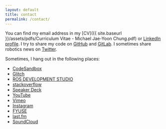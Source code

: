```yaml
---
layout: default
title: contact
permalink: /contact/
---
```


You can find my email address in my [CV]({{ site.baseurl }}/assets/pdfs/Curriculum Vitae - Michael Jae-Yoon Chung.pdf) or [LinkedIn profile](https://www.linkedin.com/in/michaeljaeyoonchung/).
I try to share my code on [GitHub](https://github.com/mjyc) and [GitLab](https://gitlab.com/mjyc).
I sometimes share robotics news on [Twitter](https://twitter.com/mjyc_/).

Sometimes, I hang out in the following places:

- [CodeSandbox](https://codesandbox.io/u/mjyc/)
- [Glitch](https://glitch.com/@mjyc)
- [ROS DEVELOPMENT STUDIO](https://rds.theconstructsim.com/r/mchung/)
- [stackoverflow](https://stackoverflow.com/users/3465586/mike-chung)
- [Speaker Deck](https://speakerdeck.com/mikechung)
- [YouTube](https://www.youtube.com/user/MrYTChung)
- [Vimeo](https://vimeo.com/mjyc)
- [Instagram](https://www.instagram.com/djmchung/)
- [FYUSE](https://fyu.se/u/mtastic)
- [last.fm](https://www.last.fm/user/mikechung)
- [SoundCloud](https://soundcloud.com/djmchung)
